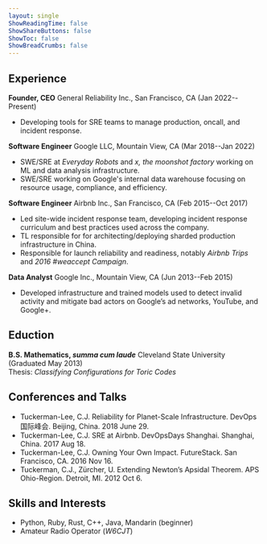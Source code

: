 ```yaml
---
layout: single
ShowReadingTime: false
ShowShareButtons: false
ShowToc: false
ShowBreadCrumbs: false
---
```

## Experience

**Founder, CEO** General Reliability Inc., San Francisco, CA (Jan 2022--Present)  
- Developing tools for SRE teams to manage production, oncall, and incident response.

**Software Engineer** Google LLC, Mountain View, CA (Mar 2018--Jan 2022)  
- SWE/SRE at _Everyday Robots_ and _x, the moonshot factory_ working on ML and data analysis infrastructure.
- SWE/SRE working on Google's internal data warehouse focusing on resource usage, compliance, and efficiency.

**Software Engineer** Airbnb Inc., San Francisco, CA (Feb 2015--Oct 2017)
- Led site-wide incident response team, developing incident response curriculum and best practices used across the company.
- TL responsible for for architecting/deploying sharded production infrastructure in China.
- Responsible for launch reliability and readiness, notably _Airbnb Trips_ and _2016 #weaccept Campaign_.

**Data Analyst** Google Inc., Mountain View, CA (Jun 2013--Feb 2015)
- Developed infrastructure and trained models used to detect invalid activity and mitigate bad actors on Google’s ad networks, YouTube, and Google+.

## Eduction

**B.S. Mathematics, _summa cum laude_** Cleveland State University (Graduated May 2013)  
Thesis: _Classifying Configurations for Toric Codes_

## Conferences and Talks

- Tuckerman-Lee, C.J. Reliability for Planet-Scale Infrastructure. DevOps国际峰会. Beijing, China. 2018 June 29.
- Tuckerman-Lee, C.J. SRE at Airbnb. DevOpsDays Shanghai. Shanghai, China. 2017 Aug 18.
- Tuckerman-Lee, C.J. Owning Your Own Impact. FutureStack. San Francisco, CA. 2016 Nov 16.
- Tuckerman, C.J., Zürcher, U. Extending Newton’s Apsidal Theorem. APS Ohio-Region. Detroit, MI. 2012 Oct 6.

## Skills and Interests

- Python, Ruby, Rust, C++, Java, Mandarin (beginner)
- Amateur Radio Operator (_W6CJT_) 
